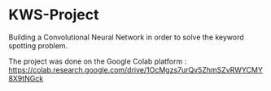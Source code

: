 # KWS-Project
Building a Convolutional Neural Network in order to solve the keyword spotting problem.

The project was done on the Google Colab platform : https://colab.research.google.com/drive/1OcMgzs7urQv5ZhmSZvRWYCMY8X9tNGck
